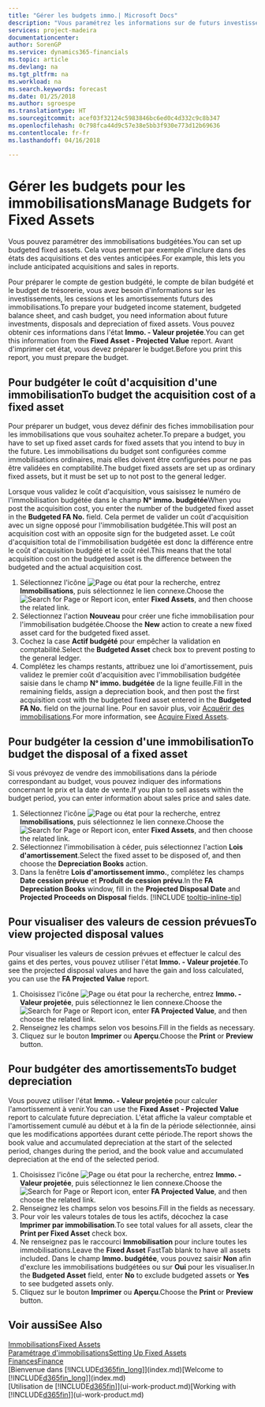 ```yaml
---
title: "Gérer les budgets immo.| Microsoft Docs"
description: "Vous paramétrez les informations sur de futurs investissements, cessions, et amortissements d'immobilisations pour préparer les budgets et les prévisions."
services: project-madeira
documentationcenter: 
author: SorenGP
ms.service: dynamics365-financials
ms.topic: article
ms.devlang: na
ms.tgt_pltfrm: na
ms.workload: na
ms.search.keywords: forecast
ms.date: 01/25/2018
ms.author: sgroespe
ms.translationtype: HT
ms.sourcegitcommit: acef03f32124c5983846bc6ed0c4d332c9c8b347
ms.openlocfilehash: 0c798fca44d9c57e38e5bb3f930e773d12b69636
ms.contentlocale: fr-fr
ms.lasthandoff: 04/16/2018

---
```

# <a name="manage-budgets-for-fixed-assets"></a><span data-ttu-id="133c8-103">Gérer les budgets pour les immobilisations</span><span class="sxs-lookup"><span data-stu-id="133c8-103">Manage Budgets for Fixed Assets</span></span>
<span data-ttu-id="133c8-104">Vous pouvez paramétrer des immobilisations budgétées.</span><span class="sxs-lookup"><span data-stu-id="133c8-104">You can set up budgeted fixed assets.</span></span> <span data-ttu-id="133c8-105">Cela vous permet par exemple d'inclure dans des états des acquisitions et des ventes anticipées.</span><span class="sxs-lookup"><span data-stu-id="133c8-105">For example, this lets you include anticipated acquisitions and sales in reports.</span></span>  

<span data-ttu-id="133c8-106">Pour préparer le compte de gestion budgété, le compte de bilan budgété et le budget de trésorerie, vous avez besoin d'informations sur les investissements, les cessions et les amortissements futurs des immobilisations.</span><span class="sxs-lookup"><span data-stu-id="133c8-106">To prepare your budgeted income statement, budgeted balance sheet, and cash budget, you need information about future investments, disposals and depreciation of fixed assets.</span></span> <span data-ttu-id="133c8-107">Vous pouvez obtenir ces informations dans l'état **Immo. - Valeur projetée**.</span><span class="sxs-lookup"><span data-stu-id="133c8-107">You can get this information from the **Fixed Asset - Projected Value** report.</span></span> <span data-ttu-id="133c8-108">Avant d'imprimer cet état, vous devez préparer le budget.</span><span class="sxs-lookup"><span data-stu-id="133c8-108">Before you print this report, you must prepare the budget.</span></span>  

## <a name="to-budget-the-acquisition-cost-of-a-fixed-asset"></a><span data-ttu-id="133c8-109">Pour budgéter le coût d'acquisition d'une immobilisation</span><span class="sxs-lookup"><span data-stu-id="133c8-109">To budget the acquisition cost of a fixed asset</span></span>
<span data-ttu-id="133c8-110">Pour préparer un budget, vous devez définir des fiches immobilisation pour les immobilisations que vous souhaitez acheter.</span><span class="sxs-lookup"><span data-stu-id="133c8-110">To prepare a budget, you have to set up fixed asset cards for fixed assets that you intend to buy in the future.</span></span> <span data-ttu-id="133c8-111">Les immobilisations du budget sont configurées comme immobilisations ordinaires, mais elles doivent être configurées pour ne pas être validées en comptabilité.</span><span class="sxs-lookup"><span data-stu-id="133c8-111">The budget fixed assets are set up as ordinary fixed assets, but it must be set up to not post to the general ledger.</span></span>

<span data-ttu-id="133c8-112">Lorsque vous validez le coût d'acquisition, vous saisissez le numéro de l'immobilisation budgétée dans le champ **N° immo. budgétée**</span><span class="sxs-lookup"><span data-stu-id="133c8-112">When you post the acquisition cost, you enter the number of the budgeted fixed asset in the **Budgeted FA No.** field.</span></span> <span data-ttu-id="133c8-113">Cela permet de valider un coût d'acquisition avec un signe opposé pour l'immobilisation budgétée.</span><span class="sxs-lookup"><span data-stu-id="133c8-113">This will post an acquisition cost with an opposite sign for the budgeted asset.</span></span> <span data-ttu-id="133c8-114">Le coût d'acquisition total de l'immobilisation budgétée est donc la différence entre le coût d'acquisition budgété et le coût réel.</span><span class="sxs-lookup"><span data-stu-id="133c8-114">This means that the total acquisition cost on the budgeted asset is the difference between the budgeted and the actual acquisition cost.</span></span>

1. <span data-ttu-id="133c8-115">Sélectionnez l'icône ![Page ou état pour la recherche](media/ui-search/search_small.png "icône Page ou état pour la recherche"), entrez **Immobilisations**, puis sélectionnez le lien connexe.</span><span class="sxs-lookup"><span data-stu-id="133c8-115">Choose the ![Search for Page or Report](media/ui-search/search_small.png "Search for Page or Report icon") icon, enter **Fixed Assets**, and then choose the related link.</span></span>
2. <span data-ttu-id="133c8-116">Sélectionnez l'action **Nouveau** pour créer une fiche immobilisation pour l'immobilisation budgétée.</span><span class="sxs-lookup"><span data-stu-id="133c8-116">Choose the **New** action to create a new fixed asset card for the budgeted fixed asset.</span></span>
3. <span data-ttu-id="133c8-117">Cochez la case **Actif budgété** pour empêcher la validation en comptabilité.</span><span class="sxs-lookup"><span data-stu-id="133c8-117">Select the **Budgeted Asset** check box to prevent posting to the general ledger.</span></span>
4. <span data-ttu-id="133c8-118">Complétez les champs restants, attribuez une loi d'amortissement, puis validez le premier coût d'acquisition avec l'immobilisation budgétée saisie dans le champ **N° immo. budgétée** de la ligne feuille.</span><span class="sxs-lookup"><span data-stu-id="133c8-118">Fill in the remaining fields, assign a depreciation book, and then post the first acquisition cost with the budgeted fixed asset entered in the **Budgeted FA No.** field on the journal line.</span></span> <span data-ttu-id="133c8-119">Pour en savoir plus, voir [Acquérir des immobilisations](fa-how-acquire.md).</span><span class="sxs-lookup"><span data-stu-id="133c8-119">For more information, see [Acquire Fixed Assets](fa-how-acquire.md).</span></span>

## <a name="to-budget-the-disposal-of-a-fixed-asset"></a><span data-ttu-id="133c8-120">Pour budgéter la cession d'une immobilisation</span><span class="sxs-lookup"><span data-stu-id="133c8-120">To budget the disposal of a fixed asset</span></span>
<span data-ttu-id="133c8-121">Si vous prévoyez de vendre des immobilisations dans la période correspondant au budget, vous pouvez indiquer des informations concernant le prix et la date de vente.</span><span class="sxs-lookup"><span data-stu-id="133c8-121">If you plan to sell assets within the budget period, you can enter information about sales price and sales date.</span></span>

1. <span data-ttu-id="133c8-122">Sélectionnez l'icône ![Page ou état pour la recherche](media/ui-search/search_small.png "icône Page ou état pour la recherche"), entrez **Immobilisations**, puis sélectionnez le lien connexe.</span><span class="sxs-lookup"><span data-stu-id="133c8-122">Choose the ![Search for Page or Report](media/ui-search/search_small.png "Search for Page or Report icon") icon, enter **Fixed Assets**, and then choose the related link.</span></span>
2. <span data-ttu-id="133c8-123">Sélectionnez l'immobilisation à céder, puis sélectionnez l'action **Lois d'amortissement**.</span><span class="sxs-lookup"><span data-stu-id="133c8-123">Select the fixed asset to be disposed of, and then choose the **Depreciation Books** action.</span></span>
3. <span data-ttu-id="133c8-124">Dans la fenêtre **Lois d'amortissement immo.**, complétez les champs **Date cession prévue** et **Produit de cession prévu**.</span><span class="sxs-lookup"><span data-stu-id="133c8-124">In the **FA Depreciation Books** window, fill in the **Projected Disposal Date** and **Projected Proceeds on Disposal** fields.</span></span> [!INCLUDE [tooltip-inline-tip](includes/tooltip-inline-tip_md.md)]

## <a name="to-view-projected-disposal-values"></a><span data-ttu-id="133c8-125">Pour visualiser des valeurs de cession prévues</span><span class="sxs-lookup"><span data-stu-id="133c8-125">To view projected disposal values</span></span>
<span data-ttu-id="133c8-126">Pour visualiser les valeurs de cession prévues et effectuer le calcul des gains et des pertes, vous pouvez utiliser l'état **Immo. - Valeur projetée**.</span><span class="sxs-lookup"><span data-stu-id="133c8-126">To see the projected disposal values and have the gain and loss calculated, you can use the **FA Projected Value** report.</span></span>

1. <span data-ttu-id="133c8-127">Choisissez l'icône ![Page ou état pour la recherche](media/ui-search/search_small.png "icône Page ou état pour la recherche"), entrez **Immo. - Valeur projetée**, puis sélectionnez le lien connexe.</span><span class="sxs-lookup"><span data-stu-id="133c8-127">Choose the ![Search for Page or Report](media/ui-search/search_small.png "Search for Page or Report icon") icon, enter **FA Projected Value**, and then choose the related link.</span></span>
2. <span data-ttu-id="133c8-128">Renseignez les champs selon vos besoins.</span><span class="sxs-lookup"><span data-stu-id="133c8-128">Fill in the fields as necessary.</span></span>
3. <span data-ttu-id="133c8-129">Cliquez sur le bouton **Imprimer** ou **Aperçu**.</span><span class="sxs-lookup"><span data-stu-id="133c8-129">Choose the **Print** or **Preview** button.</span></span>

## <a name="to-budget-depreciation"></a><span data-ttu-id="133c8-130">Pour budgéter des amortissements</span><span class="sxs-lookup"><span data-stu-id="133c8-130">To budget depreciation</span></span>
<span data-ttu-id="133c8-131">Vous pouvez utiliser l'état **Immo. - Valeur projetée** pour calculer l'amortissement à venir.</span><span class="sxs-lookup"><span data-stu-id="133c8-131">You can use the **Fixed Asset - Projected Value** report to calculate future depreciation.</span></span> <span data-ttu-id="133c8-132">L'état affiche la valeur comptable et l'amortissement cumulé au début et à la fin de la période sélectionnée, ainsi que les modifications apportées durant cette période.</span><span class="sxs-lookup"><span data-stu-id="133c8-132">The report shows the book value and accumulated depreciation at the start of the selected period, changes during the period, and the book value and accumulated depreciation at the end of the selected period.</span></span>

1. <span data-ttu-id="133c8-133">Choisissez l'icône ![Page ou état pour la recherche](media/ui-search/search_small.png "icône Page ou état pour la recherche"), entrez **Immo. - Valeur projetée**, puis sélectionnez le lien connexe.</span><span class="sxs-lookup"><span data-stu-id="133c8-133">Choose the ![Search for Page or Report](media/ui-search/search_small.png "Search for Page or Report icon") icon, enter **FA Projected Value**, and then choose the related link.</span></span>
2. <span data-ttu-id="133c8-134">Renseignez les champs selon vos besoins.</span><span class="sxs-lookup"><span data-stu-id="133c8-134">Fill in the fields as necessary.</span></span>
3. <span data-ttu-id="133c8-135">Pour voir les valeurs totales de tous les actifs, décochez la case **Imprimer par immobilisation**.</span><span class="sxs-lookup"><span data-stu-id="133c8-135">To see total values for all assets, clear the **Print per Fixed Asset** check box.</span></span>
4. <span data-ttu-id="133c8-136">Ne renseignez pas le raccourci **Immobilisation** pour inclure toutes les immobilisations.</span><span class="sxs-lookup"><span data-stu-id="133c8-136">Leave the **Fixed Asset** FastTab blank to have all assets included.</span></span> <span data-ttu-id="133c8-137">Dans le champ **Immo. budgétée**, vous pouvez saisir **Non** afin d'exclure les immobilisations budgétées ou sur **Oui** pour les visualiser.</span><span class="sxs-lookup"><span data-stu-id="133c8-137">In the **Budgeted Asset** field, enter **No** to exclude budgeted assets or **Yes** to see budgeted assets only.</span></span>
5. <span data-ttu-id="133c8-138">Cliquez sur le bouton **Imprimer** ou **Aperçu**.</span><span class="sxs-lookup"><span data-stu-id="133c8-138">Choose the **Print** or **Preview** button.</span></span>

## <a name="see-also"></a><span data-ttu-id="133c8-139">Voir aussi</span><span class="sxs-lookup"><span data-stu-id="133c8-139">See Also</span></span>
[<span data-ttu-id="133c8-140">Immobilisations</span><span class="sxs-lookup"><span data-stu-id="133c8-140">Fixed Assets</span></span>](fa-manage.md)  
[<span data-ttu-id="133c8-141">Paramétrage d'immobilisations</span><span class="sxs-lookup"><span data-stu-id="133c8-141">Setting Up Fixed Assets</span></span>](fa-setup.md)  
[<span data-ttu-id="133c8-142">Finances</span><span class="sxs-lookup"><span data-stu-id="133c8-142">Finance</span></span>](finance.md)  
<span data-ttu-id="133c8-143">[Bienvenue dans [!INCLUDE[d365fin_long](includes/d365fin_long_md.md)]](index.md)</span><span class="sxs-lookup"><span data-stu-id="133c8-143">[Welcome to [!INCLUDE[d365fin_long](includes/d365fin_long_md.md)]](index.md)</span></span>  
<span data-ttu-id="133c8-144">[Utilisation de [!INCLUDE[d365fin](includes/d365fin_md.md)]](ui-work-product.md)</span><span class="sxs-lookup"><span data-stu-id="133c8-144">[Working with [!INCLUDE[d365fin](includes/d365fin_md.md)]](ui-work-product.md)</span></span>

